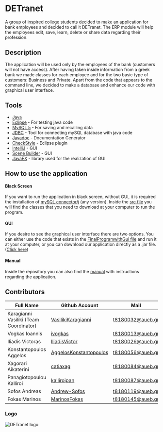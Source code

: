 # DETranet
A group of inspired college students decided to make an application for bank employees and decided to call it DETranet. The ERP module will help the employees edit, save, learn, delete or share data regarding their profession.

## Description 
The application will be used only by the employees of the bank (customers will not have access).
After having taken inside information from a greek bank we made classes for each employee and for the two basic type of customers: Business and Private.
Apart from the code that appears to the command line, we decided to make a database and enhance our code with graphical user interface.

## Tools
* [Java](https://www.java.com/en/) 
* [Eclipse](https://www.eclipse.org) - For testing java code
* [MySQL 5](https://www.mysql.com/) - For saving and recalling data
* [JDBC](https://dev.mysql.com/downloads/connector/j/) - Tool for connecting mySQL database with java code
* [Javadoc](https://docs.oracle.com/javase/8/docs/technotes/tools/windows/javadoc.html) - Documentation Generator
* [CheckStyle](https://checkstyle.org/eclipse-cs/#!/) - Eclipse plugin 
* [IntelliJ](https://www.jetbrains.com/idea/) - GUI 
* [Scene Builder](https://gluonhq.com/products/scene-builder/) - GUI
* [JavaFX](https://openjfx.io) - library used for the realization of GUI


## How to use the application 

#### Black Screen
If you want to run the application in black screen, without GUI, it is required the installation of [mySQL connector/j](https://dev.mysql.com/downloads/connector/j/) (any version). Inside the [src file](https://github.com/VasilikiKaragianni/DETranet/tree/master/src) you will find the classes that you need to download at your computer to run the program.

#### GUI
If you desire to see the graphical user interface there are two options.
You can either use the code that exists in the [FinalProgramwithGui file](https://github.com/VasilikiKaragianni/DETranet/tree/master/FinalProgramwithGui) and run it at your computer, or you can download our application directly as a .jar file. ([Click here](https://github.com/VasilikiKaragianni/DETranet/blob/master/DETranet.jar/DETranet.jar))

#### Manual 
Inside the repository you can also find the [manual](https://github.com/VasilikiKaragianni/DETranet/blob/master/DETranetΜanual%20.pdf) with instructions regarding the application.

## Contributors
| Full Name | Github Account | Mail |
| --- | --- | --- |
| Karagianni Vasiliki (Team Coordinator) | [VasilikiKaragianni](https://github.com/VasilikiKaragianni) | t8180032@aueb.gr |
| Vogkas Ioannis | [ivogkas](https://github.com/ivogkas) | t8180013@aueb.gr |
| Iliadis Victoras | [IliadisVictor](https://github.com/IliadisVictor) | t8180026@aueb.gr |
| Konstantopoulos Aggelos | [AggelosKonstantopoulos](https://github.com/AggelosKonstantopoulos) | t8180056@aueb.gr |
| Xagorari Aikaterini | [catiaxag](https://github.com/catiaxag) | t8180084@aueb.gr |
| Panagiotopoulou Kalliroi | [kalliroipan](https://github.com/kalliroipan) | t8180087@aueb.gr |
| Sofos Andreas | [Andrew-Sofos](https://github.com/Andrew-Sofos) | t8180119@aueb.gr |
| Fokas Marinos | [MarinosFokas](https://github.com/MarinosFokas) | t8180145@aueb.gr ||

### Logo
![DETranet logo](https://github.com/VasilikiKaragianni/DETranet/blob/master/DETranet-logo.png)
